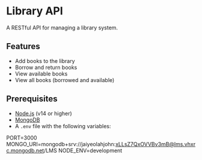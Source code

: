 # Library API

A RESTful API for managing a library system.

## Features
- Add books to the library
- Borrow and return books
- View available books
- View all books (borrowed and available)

## Prerequisites
- [Node.js](https://nodejs.org/) (v14 or higher)
- [MongoDB](https://www.mongodb.com/)
- A `.env` file with the following variables:

PORT=3000
MONGO_URI=mongodb+srv://jaiyeolahjohn:xLLsZ7QxOVVBv3mB@lms.vhxrc.mongodb.net/LMS
NODE_ENV=development
